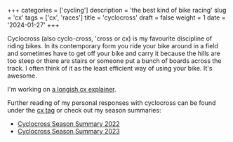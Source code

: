 +++
categories = ['cycling']
description = 'the best kind of bike racing'
slug = 'cx'
tags = ['cx', 'races']
title = 'cyclocross'
draft = false
weight = 1
date = '2024-01-27'
+++

Cyclocross (also cyclo-cross, 'cross or cx) is my favourite discipline of riding bikes. In its contemporary form you ride your bike around in a field and sometimes have to get off your bike and carry it because the hills are too steep or there are stairs or someone put a bunch of boards across the track. I often think of it as the least efficient way of using your bike. It's awesome.

I'm working on [a longish cx explainer](../../essays/cx/).

Further reading of my personal responses with cyclocross can be found under the [cx tag](../../tags/cx/) or check out my season summaries:

* [Cyclocross Season Summary 2022](../cxseason2022/)
* [Cyclocross Season Summary 2023](../cxseason2023/)

